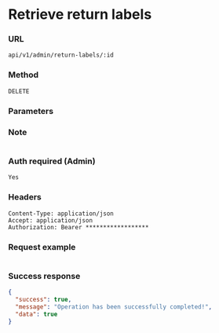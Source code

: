 # Retrieve return labels

### URL

```text
api/v1/admin/return-labels/:id
```

### Method

```text
DELETE
```

### Parameters


### Note

```text

```

### Auth required (Admin)

```text
Yes
```

### Headers

```text
Content-Type: application/json
Accept: application/json
Authorization: Bearer ******************
```

### Request example

```json

```

### Success response

```json
{
  "success": true,
  "message": "Operation has been successfully completed!",
  "data": true
}
```